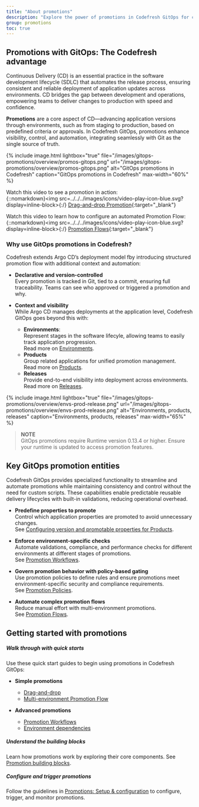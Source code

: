 ```yaml
---
title: "About promotions"
description: "Explore the power of promotions in Codefresh GitOps for continuous delivery"
group: promotions
toc: true
---
```


## Promotions with GitOps: The Codefresh advantage
Continuous Delivery (CD) is an essential practice in the software development lifecycle (SDLC) that automates the release process, ensuring consistent and reliable deployment of application updates across environments. CD bridges the gap between development and operations, empowering teams to deliver changes to production with speed and confidence.

**Promotions** are a core aspect of CD—advancing application versions through environments, such as from staging to production, based on predefined criteria or approvals. In Codefresh GitOps, promotions enhance visibility, control, and automation, integrating seamlessly with Git as the single source of truth.

{% include 
image.html 
lightbox="true" 
file="/images/gitops-promotions/overview/promos-gitops.png" 
url="/images/gitops-promotions/overview/promos-gitops.png"
alt="GitOps promotions in Codefresh" 
caption="GitOps promotions in Codefresh"
max-width="60%"
%}

Watch this video to see a promotion in action:  
{::nomarkdown}<img src=../../../images/icons/video-play-icon-blue.svg?display=inline-block>{:/} [Drag-and-drop Promotion](https://www.youtube.com/watch?v=4isYoutmRco&t=1s){:target="\_blank"}

Watch this video to learn how to configure an automated Promotion Flow:  
{::nomarkdown}<img src=../../../images/icons/video-play-icon-blue.svg?display=inline-block>{:/} [Promotion Flows](https://www.youtube.com/watch?v=M8G-AY7FIIg&t=76s){:target="\_blank"}


### Why use GitOps promotions in Codefresh?
Codefresh extends Argo CD’s deployment model fby introducing structured promotion flow with additional context and automation:

* **Declarative and version-controlled**  
  Every promotion is tracked in Git, tied to a commit, ensuring full traceability. Teams can see who approved or triggered a promotion and why.



* **Context and visibility**  
While Argo CD manages deployments at the application level, Codefresh GitOps goes beyond this with:
  * **Environments**:  
    Represent stages in the software lifecyle, allowing teams to easily track application progression.  
    Read more on [Environments]({{site.baseurl}}/docs/dashboards/gitops-environments/). 
  * **Products**  
    Group related applications for unified promotion management.   
    Read more on [Products]({{site.baseurl}}/docs/products/about-products/).
  * **Releases**  
    Provide end-to-end visibility into deployment across environments.  
    Read more on [Releases]({{site.baseurl}}/docs/promotions/product-releases/).

{% include 
image.html 
lightbox="true" 
file="/images/gitops-promotions/overview/envs-prod-release.png" 
url="/images/gitops-promotions/overview/envs-prod-release.png"
alt="Environments, products, releases" 
caption="Environments, products, releases"
max-width="65%"
%}

>**NOTE**  
GitOps promotions require Runtime version 0.13.4 or higher. Ensure your runtime is updated to access  promotion features.


## Key GitOps promotion entities
Codefresh  GitOps provides specialized functionality to streamline and automate promotions while maintaining consistency and control without the need for custom scripts. These capabilities enable predictable reusable delivery lifecycles with built-in validations, reducing operational overhead.

* **Predefine properties to promote**  
  Control which application properties are promoted to avoid unnecessary changes.  
  See [Configuring version and promotable properties for Products]({{site.baseurl}}/docs/products/promotion-version-properties/). 

* **Enforce environment-specific checks**  
  Automate validations, compliance, and performance checks for different environments at different stages of promotions.    
  See [Promotion Workflows]({{site.baseurl}}/docs/promotions/promotion-workflow/).  

* **Govern promotion behavior with policy-based gating**  
  Use promotion policies to define rules and ensure promotions meet environment-specific security and compliance requirements.  
  See [Promotion Policies]({{site.baseurl}}/docs/promotions/promotion-policy/).

* **Automate complex promotion flows**  
  Reduce manual effort with multi-environment promotions.  
  See [Promotion Flows]({{site.baseurl}}/docs/promotions/promotion-flow/).


## Getting started with promotions

##### Walk through with quick starts  

Use these quick start guides to begin using promotions in Codefresh GitOps: 
* **Simple promotions**  
    * [Drag-and-drop]({{site.baseurl}}/docs//gitops-quick-start/drag-and-drop/)
    * [Multi-environment Promotion Flow]({{site.baseurl}}/docs/gitops-quick-start/multi-env-sequential-flow/)

* **Advanced promotions**  
    * [Promotion Workflows]({{site.baseurl}}/docs/gitops-quick-start/policy-multi-env-promotion/)
    * [Environment dependencies]({{site.baseurl}}/docs/gitops-quick-start/dependency-multi-env-promotion/)


##### Understand the building blocks
Learn how promotions work by exploring their core components. See [Promotion building blocks]({{site.baseurl}}/docs/promotions/promotion-components/).

##### Configure and trigger promotions
Follow the guidelines in [Promotions: Setup & configuration]({{site.baseurl}}/docs/promotions/create-promotion-sequence/) to configure, trigger, and monitor promotions.  










